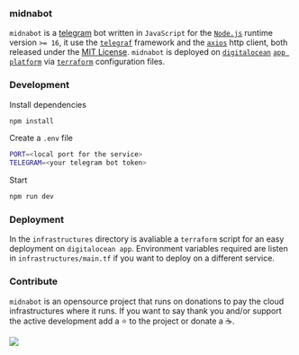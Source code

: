 ### midnabot

`midnabot` is a [telegram](https://telegram.org/) bot written in `JavaScript`
for the [`Node.js`](https://nodejs.org/en/) runtime version `>= 16`, it use the
[`telegraf`](https://github.com/telegraf/telegraf) framework and the
[`axios`](https://github.com/axios/axios) http client, both released under
the [MIT License](https://en.wikipedia.org/wiki/MIT_License). `midnabot`
is deployed on [`digitalocean`](https://www.digitalocean.com/)
[`app platform`](https://www.digitalocean.com/products/app-platform/) via
[`terraform`](https://www.terraform.io/) configuration files.

### Development

Install dependencies

```bash
npm install
```

Create a `.env` file

```bash
PORT=<local port for the service>
TELEGRAM=<your telegram bot token>
```

Start

```bash
npm run dev
```

### Deployment

In the `infrastructures` directory is avaliable a `terraform` script for an
easy deployment on `digitalocean app`. Environment variables required are
listen in `infrastructures/main.tf` if you want to deploy on a different
service.

### Contribute

`midnabot` is an opensource project that runs on donations to pay the
cloud infrastructures where it runs. If you want to say thank you and/or
support the active development add a :star: to the project or donate a
:coffee:.

<a href="https://www.buymeacoffee.com/o0th"><img src="https://img.buymeacoffee.com/button-api/?text=Buy me a coffee&emoji=&slug=o0th&button_colour=FFDD00&font_colour=000000&font_family=Cookie&outline_colour=000000&coffee_colour=ffffff"></a>

